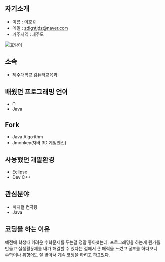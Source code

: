 ## 자기소개

* 이름 : 이호성
* 메일 : [zdlghtjdz@naver.com](www.naver.com)
* 거주지역 : 제주도

![호랑이](https://blog.naver.com/PostView.nhn?blogId=zdlghtjdz&Redirect=View&logNo=221365411545&categoryNo=1&isAfterWrite=true&isMrblogPost=false&isHappyBeanLeverage=true&contentLength=4229&redirect=View&widgetTypeCall=true&directAccess=false#.jpg)

## 소속

* 제주대학교 컴퓨터교육과


## 배웠던 프로그래밍 언어

* C
* Java


## Fork

* Java Algorithm
* Jmonkey(자바 3D 게임엔진)



## 사용했던 개발환경

* Eclipse
* Dev C++


## 관심분야

* 피지컬 컴퓨팅
* Java

## 코딩을 하는 이유

예전에 학생때 어려운 수학문제를 푸는걸 정말 좋아했는데,
프로그래밍을 하는게 뭔가를 만들고 실생활문제를 내가 해결할 수 있다는 점에서 
큰 매력을 느꼈고 공부를 하다보니 수학이나 취향에도 잘 맞아서 계속 코딩을 하려고 하고있다.
